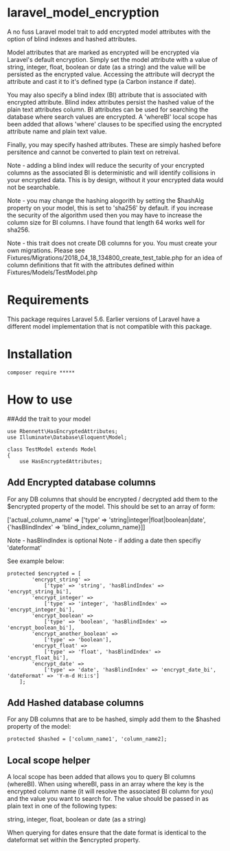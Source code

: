 # laravel_model_encryption
A no fuss Laravel model trait to add encrypted model attributes with the option of blind indexes and hashed attributes.

Model attributes that are marked as encrypted will be encrypted via Laravel's default encryption. Simply set the model attribute with a value of string, integer, float, boolean or date (as a string) and the value will be persisted as the encrypted value. Accessing the attribute will decrypt the attribute and cast it to it's defined type (a Carbon instance if date).

You may also specify a blind index (BI) attribute that is associated with encrypted attribute. Blind index attributes persist the hashed value of the plain text attributes column. BI attributes can be used for searching the database where search values are encrypted. A 'whereBI' local scope has been added that allows 'where' clauses to be specified using the encrypted attribute name and plain text value.

Finally, you may specify hashed attributes. These are simply hashed before persitence and cannot be converted to plain text on retreival.

Note - adding a blind index will reduce the security of your encrypted columns as the associated BI is deterministic and will identify collisions in your encrypted data. This is by design, without it your encrypted data would not be searchable.

Note - you may change the hashing alogorith by setting the $hashAlg property on your model, this is set to 'sha256' by default. if you increase the security of the algorithm used then you may have to increase the column size for BI columns. I have found that length 64 works well for sha256.

Note - this trait does not create DB columns for you. You must create your own migrations. Please see Fixtures/Migrations/2018_04_18_134800_create_test_table.php for an idea of column definitions that fit with the attributes defined within Fixtures/Models/TestModel.php

# Requirements
This package requires Laravel 5.6. Earlier versions of Laravel have a different model implementation that is not compatible with this package.

# Installation
```
composer require *****
```

# How to use
##Add the trait to your model
```
use Rbennett\HasEncryptedAttributes;
use Illuminate\Database\Eloquent\Model;

class TestModel extends Model
{
    use HasEncryptedAttributes;
```

## Add Encrypted database columns
For any DB columns that should be encrypted / decrypted add them to the $encrypted property of the model. 
This should be set to an array of form:

['actual_column_name' => ['type' => 'string|integer|float|boolean|date', {'hasBlindIndex' => 'blind_index_column_name}]]

Note - hasBlindIndex is optional
Note - if adding a date then specifiy 'dateformat'

See example below:

```
protected $encrypted = [
        'encrypt_string' =>
            ['type' => 'string', 'hasBlindIndex' => 'encrypt_string_bi'],
        'encrypt_integer' =>
            ['type' => 'integer', 'hasBlindIndex' => 'encrypt_integer_bi'],
        'encrypt_boolean' =>
            ['type' => 'boolean', 'hasBlindIndex' => 'encrypt_boolean_bi'],
        'encrypt_another_boolean' =>
            ['type' => 'boolean'],
        'encrypt_float' =>
            ['type' => 'float', 'hasBlindIndex' => 'encrypt_float_bi'],
        'encrypt_date' =>
            ['type' => 'date', 'hasBlindIndex' => 'encrypt_date_bi', 'dateFormat' => 'Y-m-d H:i:s']
    ];
```

## Add Hashed database columns

For any DB columns that are to be hashed, simply add them to the $hashed property of the model:

```
protected $hashed = ['column_name1', 'column_name2];
```

## Local scope helper
A local scope has been added that allows you to query BI columns (whereBI). When using whereBI, pass in an array where the key is the encrypted column name (it will resolve the associated BI column for you) and the value you want to search for. The value should be passed in as plain text in one of the following types:

string, integer, float, boolean or date (as a string)

When querying for dates ensure that the date format is identical to the dateformat set within the $encrypted property.



